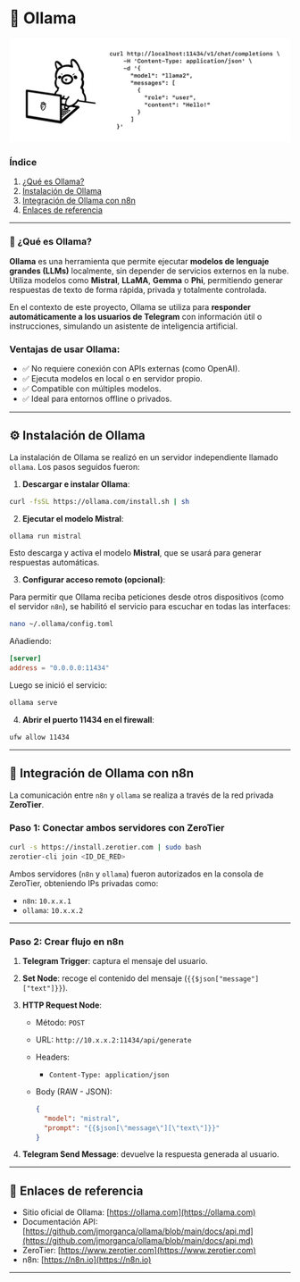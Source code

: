 
# 🧠 Ollama

<p align="center">
  <img src="/img/openai.png" alt="openai" width="800">
</p>


### Índice

1. [¿Qué es Ollama?](https://github.com/Nathillas/N8N/blob/main/ollama.md#-qu%C3%A9-es-ollama)
2. [Instalación de Ollama](https://github.com/Nathillas/N8N/blob/main/ollama.md#%EF%B8%8F-instalaci%C3%B3n-de-ollama)
3. [Integración de Ollama con n8n](https://github.com/Nathillas/N8N/blob/main/ollama.md#-integraci%C3%B3n-de-ollama-con-n8n)
4. [Enlaces de referencia](https://github.com/Nathillas/N8N/blob/main/ollama.md#-enlaces-de-referencia)

---
### 🧠 ¿Qué es Ollama?

**Ollama** es una herramienta que permite ejecutar **modelos de lenguaje grandes (LLMs)** localmente, sin depender de servicios externos en la nube. Utiliza modelos como **Mistral**, **LLaMA**, **Gemma** o **Phi**, permitiendo generar respuestas de texto de forma rápida, privada y totalmente controlada.

En el contexto de este proyecto, Ollama se utiliza para **responder automáticamente a los usuarios de Telegram** con información útil o instrucciones, simulando un asistente de inteligencia artificial.

### Ventajas de usar Ollama:

* ✅ No requiere conexión con APIs externas (como OpenAI).
* ✅ Ejecuta modelos en local o en servidor propio.
* ✅ Compatible con múltiples modelos.
* ✅ Ideal para entornos offline o privados.

---

## ⚙️ Instalación de Ollama

La instalación de Ollama se realizó en un servidor independiente llamado `ollama`. Los pasos seguidos fueron:

1. **Descargar e instalar Ollama**:

```bash
curl -fsSL https://ollama.com/install.sh | sh
```

2. **Ejecutar el modelo Mistral**:

```bash
ollama run mistral
```

Esto descarga y activa el modelo **Mistral**, que se usará para generar respuestas automáticas.

3. **Configurar acceso remoto (opcional)**:

Para permitir que Ollama reciba peticiones desde otros dispositivos (como el servidor `n8n`), se habilitó el servicio para escuchar en todas las interfaces:

```bash
nano ~/.ollama/config.toml
```

Añadiendo:

```toml
[server]
address = "0.0.0.0:11434"
```

Luego se inició el servicio:

```bash
ollama serve
```

4. **Abrir el puerto 11434 en el firewall**:

```bash
ufw allow 11434
```

---

## 🔗 Integración de Ollama con n8n

La comunicación entre `n8n` y `ollama` se realiza a través de la red privada **ZeroTier**.

### Paso 1: Conectar ambos servidores con ZeroTier

```bash
curl -s https://install.zerotier.com | sudo bash
zerotier-cli join <ID_DE_RED>
```

Ambos servidores (`n8n` y `ollama`) fueron autorizados en la consola de ZeroTier, obteniendo IPs privadas como:

* `n8n`: `10.x.x.1`
* `ollama`: `10.x.x.2`

---

### Paso 2: Crear flujo en n8n

1. **Telegram Trigger**: captura el mensaje del usuario.
2. **Set Node**: recoge el contenido del mensaje (`{{$json["message"]["text"]}}`).
3. **HTTP Request Node**:

   * Método: `POST`
   * URL: `http://10.x.x.2:11434/api/generate`
   * Headers:

     * `Content-Type: application/json`
   * Body (RAW - JSON):

     ```json
     {
       "model": "mistral",
       "prompt": "{{$json[\"message\"][\"text\"]}}"
     }
     ```
4. **Telegram Send Message**: devuelve la respuesta generada al usuario.

---

## 📎 Enlaces de referencia

* Sitio oficial de Ollama: [https://ollama.com](https://ollama.com)
* Documentación API: [https://github.com/jmorganca/ollama/blob/main/docs/api.md](https://github.com/jmorganca/ollama/blob/main/docs/api.md)
* ZeroTier: [https://www.zerotier.com](https://www.zerotier.com)
* n8n: [https://n8n.io](https://n8n.io)

---


